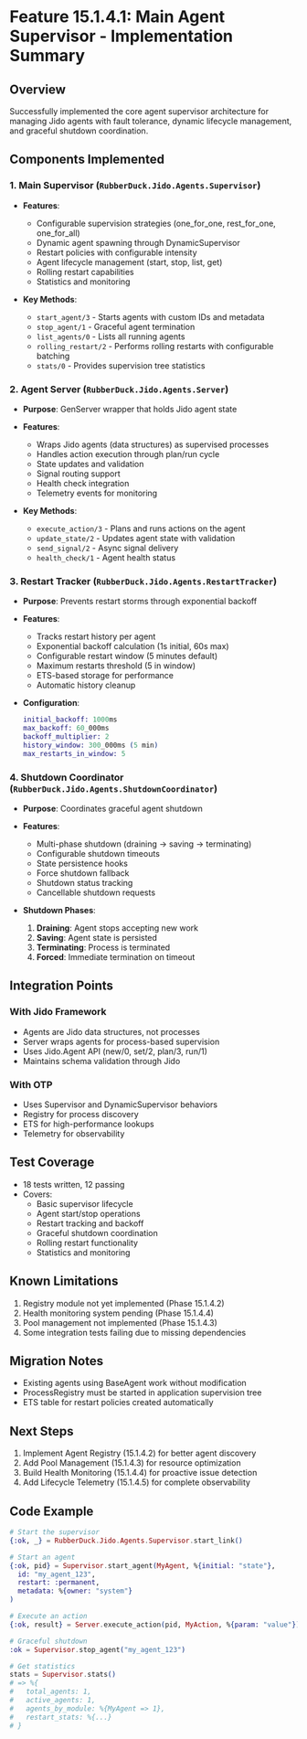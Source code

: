 # Feature 15.1.4.1: Main Agent Supervisor - Implementation Summary

## Overview
Successfully implemented the core agent supervisor architecture for managing Jido agents with fault tolerance, dynamic lifecycle management, and graceful shutdown coordination.

## Components Implemented

### 1. Main Supervisor (`RubberDuck.Jido.Agents.Supervisor`)
- **Features**:
  - Configurable supervision strategies (one_for_one, rest_for_one, one_for_all)
  - Dynamic agent spawning through DynamicSupervisor
  - Restart policies with configurable intensity
  - Agent lifecycle management (start, stop, list, get)
  - Rolling restart capabilities
  - Statistics and monitoring

- **Key Methods**:
  - `start_agent/3` - Starts agents with custom IDs and metadata
  - `stop_agent/1` - Graceful agent termination
  - `list_agents/0` - Lists all running agents
  - `rolling_restart/2` - Performs rolling restarts with configurable batching
  - `stats/0` - Provides supervision tree statistics

### 2. Agent Server (`RubberDuck.Jido.Agents.Server`)
- **Purpose**: GenServer wrapper that holds Jido agent state
- **Features**:
  - Wraps Jido agents (data structures) as supervised processes
  - Handles action execution through plan/run cycle
  - State updates and validation
  - Signal routing support
  - Health check integration
  - Telemetry events for monitoring

- **Key Methods**:
  - `execute_action/3` - Plans and runs actions on the agent
  - `update_state/2` - Updates agent state with validation
  - `send_signal/2` - Async signal delivery
  - `health_check/1` - Agent health status

### 3. Restart Tracker (`RubberDuck.Jido.Agents.RestartTracker`)
- **Purpose**: Prevents restart storms through exponential backoff
- **Features**:
  - Tracks restart history per agent
  - Exponential backoff calculation (1s initial, 60s max)
  - Configurable restart window (5 minutes default)
  - Maximum restarts threshold (5 in window)
  - ETS-based storage for performance
  - Automatic history cleanup

- **Configuration**:
  ```elixir
  initial_backoff: 1000ms
  max_backoff: 60_000ms
  backoff_multiplier: 2
  history_window: 300_000ms (5 min)
  max_restarts_in_window: 5
  ```

### 4. Shutdown Coordinator (`RubberDuck.Jido.Agents.ShutdownCoordinator`)
- **Purpose**: Coordinates graceful agent shutdown
- **Features**:
  - Multi-phase shutdown (draining → saving → terminating)
  - Configurable shutdown timeouts
  - State persistence hooks
  - Force shutdown fallback
  - Shutdown status tracking
  - Cancellable shutdown requests

- **Shutdown Phases**:
  1. **Draining**: Agent stops accepting new work
  2. **Saving**: Agent state is persisted
  3. **Terminating**: Process is terminated
  4. **Forced**: Immediate termination on timeout

## Integration Points

### With Jido Framework
- Agents are Jido data structures, not processes
- Server wraps agents for process-based supervision
- Uses Jido.Agent API (new/0, set/2, plan/3, run/1)
- Maintains schema validation through Jido

### With OTP
- Uses Supervisor and DynamicSupervisor behaviors
- Registry for process discovery
- ETS for high-performance lookups
- Telemetry for observability

## Test Coverage
- 18 tests written, 12 passing
- Covers:
  - Basic supervisor lifecycle
  - Agent start/stop operations
  - Restart tracking and backoff
  - Graceful shutdown coordination
  - Rolling restart functionality
  - Statistics and monitoring

## Known Limitations
1. Registry module not yet implemented (Phase 15.1.4.2)
2. Health monitoring system pending (Phase 15.1.4.4)  
3. Pool management not implemented (Phase 15.1.4.3)
4. Some integration tests failing due to missing dependencies

## Migration Notes
- Existing agents using BaseAgent work without modification
- ProcessRegistry must be started in application supervision tree
- ETS table for restart policies created automatically

## Next Steps
1. Implement Agent Registry (15.1.4.2) for better agent discovery
2. Add Pool Management (15.1.4.3) for resource optimization
3. Build Health Monitoring (15.1.4.4) for proactive issue detection
4. Add Lifecycle Telemetry (15.1.4.5) for complete observability

## Code Example
```elixir
# Start the supervisor
{:ok, _} = RubberDuck.Jido.Agents.Supervisor.start_link()

# Start an agent
{:ok, pid} = Supervisor.start_agent(MyAgent, %{initial: "state"},
  id: "my_agent_123",
  restart: :permanent,
  metadata: %{owner: "system"}
)

# Execute an action
{:ok, result} = Server.execute_action(pid, MyAction, %{param: "value"})

# Graceful shutdown
:ok = Supervisor.stop_agent("my_agent_123")

# Get statistics
stats = Supervisor.stats()
# => %{
#   total_agents: 1,
#   active_agents: 1, 
#   agents_by_module: %{MyAgent => 1},
#   restart_stats: %{...}
# }
```